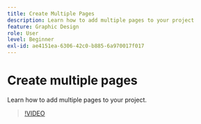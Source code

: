 ```yaml
---
title: Create Multiple Pages
description: Learn how to add multiple pages to your project
feature: Graphic Design
role: User
level: Beginner
exl-id: ae4151ea-6306-42c0-b885-6a970017f017
---
```

# Create multiple pages

Learn how to add multiple pages to your project.

>[!VIDEO](https://video.tv.adobe.com/v/3420215?quality=12&learn=on&hidetitle=true)

